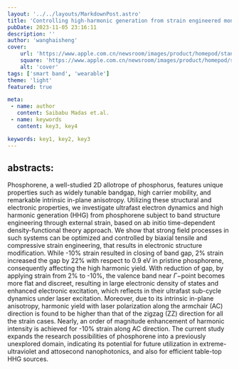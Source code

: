 ```yaml
---
layout: '../../layouts/MarkdownPost.astro'
title: 'Controlling high-harmonic generation from strain engineered monolayer phosphorene'
pubDate: 2023-11-05 23:16:11
description: ''
author: 'wanghaisheng'
cover:
    url: 'https://www.apple.com.cn/newsroom/images/product/homepod/standard/Apple-HomePod-hero-230118_big.jpg.large_2x.jpg'
    square: 'https://www.apple.com.cn/newsroom/images/product/homepod/standard/Apple-HomePod-hero-230118_big.jpg.large_2x.jpg'
    alt: 'cover'
tags: ['smart band', 'wearable'] 
theme: 'light'
featured: true

meta:
 - name: author
   content: Saibabu Madas et.al.
 - name: keywords
   content: key3, key4

keywords: key1, key2, key3
---
```


## abstracts:
Phosphorene, a well-studied 2D allotrope of phosphorus, features unique properties such as widely tunable bandgap, high carrier mobility, and remarkable intrinsic in-plane anisotropy. Utilizing these structural and electronic properties, we investigate ultrafast electron dynamics and high harmonic generation (HHG) from phosphorene subject to band structure engineering through external strain, based on ab initio time-dependent density-functional theory approach. We show that strong field processes in such systems can be optimized and controlled by biaxial tensile and compressive strain engineering, that results in electronic structure modification. While -10% strain resulted in closing of band gap, 2% strain increased the gap by 22% with respect to 0.9 eV in pristine phosphorene, consequently affecting the high harmonic yield. With reduction of gap, by applying strain from 2% to -10%, the valence band near $\Gamma-$point becomes more flat and discreet, resulting in large electronic density of states and enhanced electronic excitation, which reflects in their ultrafast sub-cycle dynamics under laser excitation. Moreover, due to its intrinsic in-plane anisotropy, harmonic yield with laser polarization along the armchair (AC) direction is found to be higher than that of the zigzag (ZZ) direction for all the strain cases. Nearly, an order of magnitude enhancement of harmonic intensity is achieved for -10% strain along AC direction. The current study expands the research possibilities of phosphorene into a previously unexplored domain, indicating its potential for future utilization in extreme-ultraviolet and attosecond nanophotonics, and also for efficient table-top HHG sources.
